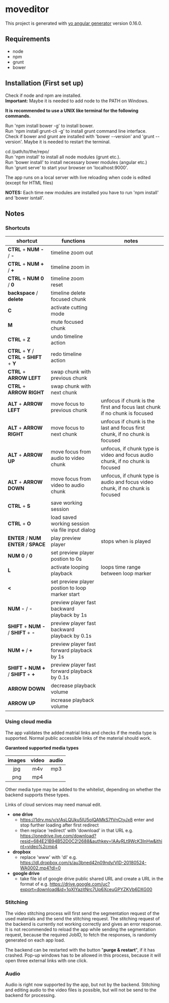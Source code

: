 # moveditor

This project is generated with [yo angular generator](https://github.com/yeoman/generator-angular)
version 0.16.0.

## Requirements

* node
* npm
* grunt
* bower

## Installation (First set up)

Check if node and npm are installed.  
**Important:** Maybe it is needed to add node to the PATH on Windows.

**It is recommended to use a UNIX like terminal for the following commands.**  

Run 'npm install bower -g' to install bower.  
Run 'npm install grunt-cli -g' to install grunt command line interface.  
Check if bower and grunt are installed with 'bower --version' and 'grunt --version'. Maybe it is needed to restart the terminal.  

cd /path/to/the/repo/  
Run 'npm install' to install all node modules (grunt etc.).  
Run 'bower install' to install necessary bower modules (angular etc.)  
Run 'grunt serve' to start your browser on 'localhost:9000'.  

The app runs on a local server with live reloading when code is edited (except for HTML files)

**NOTES:** Each time new modules are installed you have to run 'npm install' and 'bower isntall'.

## Notes

### Shortcuts

| shortcut | functions | notes |
| --- | --- | --- |
| **CTRL** + **NUM -** / **-** | timeline zoom out |  |
| **CTRL** + **NUM +** / **+** | timeline zoom in |  |
| **CTRL** + **NUM 0** / **0** | timeline zoom reset |  |
| **backspace** / **delete** | timeline delete focused chunk |  |
| **C** | activate cutting mode |  |
| **M** | mute focused chunk |  |
| **CTRL** + **Z** | undo timeline action |  |
| **CTRL** + **Y** / **CTRL** + **SHIFT** + **Y** | redo timeline action |  |
| **CTRL** + **ARROW LEFT** | swap chunk with previous chunk|  |
| **CTRL** + **ARROW RIGHT** | swap chunk with next chunk|  |
| **ALT** + **ARROW LEFT** | move focus to previous chunk | unfocus if chunk is the first and focus last chunk if no chunk is focused |
| **ALT** + **ARROW RIGHT** | move focus to next chunk | unfocus if chunk is the last and focus first chunk, if no chunk is focused |
| **ALT** + **ARROW UP** | move focus from audio to video chunk | unfocus, if chunk type is video and focus audio chunk, if no chunk is focused |
| **ALT** + **ARROW DOWN** | move focus from video to audio chunk | unfocus, if chunk type is audio and focus video chunk, if no chunk is focused |
| **CTRL** + **S** | save working session|  |
| **CTRL** + **O** | load saved working session via file input dialog |  |
| **ENTER** / **NUM ENTER** / **SPACE** | play preview player | stops when is played |
| **NUM 0** / **0** | set preview player postion to 0s |  |
| **L** | activate looping playback | loops time range between loop marker |
| **<** | set preview player postion to loop marker start |  |
| **NUM -** / **-** | preview player fast backward playback by 1s |  |
| **SHIFT** + **NUM -** / **SHIFT** + **-** | preview player fast backward playback by 0.1s |  |
| **NUM +** / **+** | preview player fast forward playback by 1s |  |
| **SHIFT** + **NUM +** / **SHIFT** + **+** | preview player fast forward playback by 0.1s |  |
| **ARROW DOWN** | decrease playback volume |  |
| **ARROW UP** | increase playback volume |  |

### Using cloud media

The app validates the added matrial links and checks if the media type is supported. Normal public accessible links of the material should work.

**Garanteed supported media types**

| images | video | audio |
| :---: | :---: | :---: |
| jpg | m4v | mp3 |
| png | mp4 |  |

Other media type may be added to the whitelist, depending on whether the backend supports these types.

Links of cloud services may need manual edit. 
- **one drive** 
  - https://1drv.ms/v/s!AsLQUku5IU5olQAMkS7fVnCtyJx8 enter and stop further loading after first redirect 
  - then replace 'redirect' with 'download' in that URL e.g. https://onedrive.live.com/download?resid=684E21B94B52D0C2!2688&authkey=!AAyRLt9WcK3InHw&ithint=video%2cmp4
- **dropbox** 
  - replace 'www' with 'dl' e.g. https://dl.dropbox.com/s/au3bned42n09ndy/VID-20180524-WA0002.mp4?dl=0 
- **google drive** 
  - take file id of google drive public shared URL and create a URL in the format of e.g. https://drive.google.com/uc?export=download&id=1qXlYazitNrc7Up6XceuGPYZKVb6DXG00

### Stitching

The video stitching process will first send the segmentation request of the used materials and the send the stitching request. The stitching request of the backend is currently not working correctly and gives an error response.
It is not recommended to reload the app while sending the segmentation request, because the required JobID, to fetch the responses, is randomly generated on each app load.

The backend can be restarted with the button "**purge & restart**", if it has crashed. Pop-up windows has to be allowed in this process, because it will open three external links with one click.

### Audio

Audio is right now supported by the app, but not by the backend. Stitching and editing audio to the video files is possible, but will not be send to the backend for processing.

